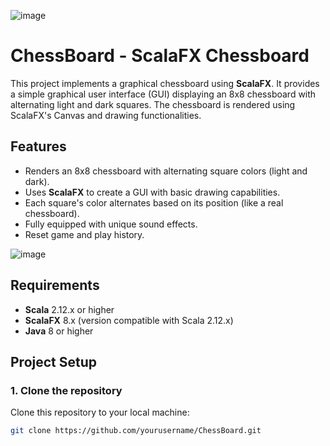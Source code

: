 ![image](https://github.com/user-attachments/assets/bb969023-6e7e-4cba-8da9-c39791c6210a)

# ChessBoard - ScalaFX Chessboard

This project implements a graphical chessboard using **ScalaFX**. It provides a simple graphical user interface (GUI) displaying an 8x8 chessboard with alternating light and dark squares. The chessboard is rendered using ScalaFX's Canvas and drawing functionalities.

## Features

- Renders an 8x8 chessboard with alternating square colors (light and dark).
- Uses **ScalaFX** to create a GUI with basic drawing capabilities.
- Each square's color alternates based on its position (like a real chessboard).
- Fully equipped with unique sound effects.
- Reset game and play history.

![image](https://github.com/user-attachments/assets/93c73017-bdd8-4759-921c-cd9d855c8c23)

## Requirements

- **Scala** 2.12.x or higher
- **ScalaFX** 8.x (version compatible with Scala 2.12.x)
- **Java** 8 or higher

## Project Setup

### 1. Clone the repository

Clone this repository to your local machine:

```bash
git clone https://github.com/yourusername/ChessBoard.git
